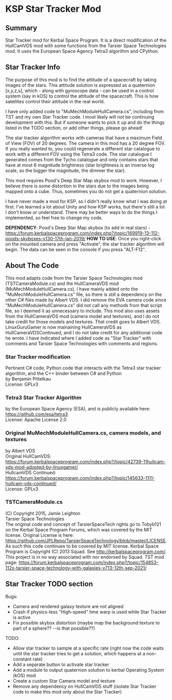 # KSP Star Tracker Mod
## Summary
Star Tracker mod for Kerbal Space Program. It is a direct modification of the HullCamVDS mod with some functions from the Tarsier Space Technologies mod. It uses the European Space Agency Tetra3 algorithm and CPython.

## Star Tracker Info
The purpose of this mod is to find the attitude of a spacecraft by taking images of the stars. This attitude solution is expressed as a quaternion [x,y,z,s], which - along with gyroscope data - can be used in a control system (say in kOS) to control the attitude of the spacecraft. This is how satellites control their attitude in the real world.

I have only added code to "MuMechModuleHullCamera.cs", including from TST and my own Star Tracker code. I most likely will not be continuing development with this. But if someone wants to pick it up and do the things listed in the TODO section, or add other things, please go ahead!

The star tracker algorithm works with cameras that have a maximum Field of View (FOV) of 20 degrees. The camera in this mod has a 20 degree FOV. If you really wanted to, you could regenerate a different star catalogue to work with a different FOV using the Tetra3 code. The star catalogue I generated comes from the Tycho catalogue and only contains  stars that have at most 6 magnitude brightness (star brightness is an inverse log scale, so the bigger the magnitude, the dimmer the star).

This mod requires Pood's Deep Star Map skybox mod to work. However, I believe there is some distortion in the stars due to the images being mapped onto a cube. Thus, sometimes you do not get a quaternion solution.

I have never made a mod for KSP, so I didn't really know what I was doing at first. I've learned a lot about Unity and how KSP works, but there's still a lot I don't  know or understand. There may be better ways to do the things I implemented, so feel free to change my code.


**DEPENDENCY**: Pood's Deep Star Map skybox (to add in real stars) - https://forum.kerbalspaceprogram.com/index.php?/topic/169919-13-112-poods-skyboxes-v130-17th-jan-2019/
**HOW TO USE**: Once you right-click on the mounted camera and press "Activate", the star tracker algorithm will begin. The data can be seen in the console if you press "ALT-F12".


## About The Code
This mod adapts code from the Tarsier Space Technologies mod (TSTCameraModule.cs) and the HullCameraVDS mod (MuMechModuleHullCamera.cs). I have mainly added onto the "MuMechModuleHullCamera.cs" file, so there is still a dependency on the other C# files made by Albert VDS. I did remove the EVA camera code since "MuMechModuleHullCamera.cs" did not call any methods from that script file, so I deemed it as unnecessary to include. This mod also uses assets from the HullCameraVDS mod (camera model and textures), and I do not take credit for those models and textures. That credit goes to Albert VDS. LinuxGuruGamer is now mainaining HullCameraVDS as HullCameraVDSContinued, and I do not take credit for any additional code he wrote. I have indicated where I added code as "Star Tracker" with comments and Tarsier Space Technologies with comments and regions.
  
  
### Star Tracker modification
Pertinent C# code, Python code that interacts with the Tetra3 star tracker algorithm, and the C++ binder between C# and Python<br>
by Benjamin Pittelkau<br>
License: GPLv3
  
### Tetra3 Star Tracker Algorithm
by the European Space Agency (ESA), and is publicly available here: https://github.com/esa/tetra3<br>
License: Apache License 2.0
  
### Original MuMechModuleHullCamera.cs, camera models, and textures
by Albert VDS<br>
Original HullCamVDS: https://forum.kerbalspaceprogram.com/index.php?/topic/42739-11hullcam-vds-mod-adopted-by-linuxgamer/<br>
HullcamVDS Continued: https://forum.kerbalspaceprogram.com/index.php?/topic/145633-1111-hullcam-vds-continued/<br>
License: GPLv3
  
### TSTCameraModule.cs
(C) Copyright 2015, Jamie Leighton<br>
Tarsier Space Technologies<br>
The original code and concept of TarsierSpaceTech rights go to Tobyb121 on the Kerbal Space Program Forums, which was covered by the MIT license. Original License is here: https://github.com/JPLRepo/TarsierSpaceTechnology/blob/master/LICENSE. As such this code continues to be covered by MIT license. Kerbal Space Program is Copyright (C) 2013 Squad. See http://kerbalspaceprogram.com/. This project is in no way associated with nor endorsed by Squad. TST mod page: https://forum.kerbalspaceprogram.com/index.php?/topic/154853-112x-tarsier-space-technology-with-galaxies-v713-12th-sep-2021/
  

## Star Tracker TODO section
Bugs:
- Camera and rendered galaxy texture are not aligned
- Crash if physics-less "High-speed" time warp is used while Star Tracker is active
- Fix possible skybox distortion (maybe map the background texture to part of a sphere?? --is that possible??)

TODO:
- Allow star tracker to sample at a specific rate (right now the code waits until the star tracker tries to get a solution, which happens at a non-constant rate)
- Add a separate button to activate star tracker
- Add a module to output quaternion solution to kerbal Operating System (kOS) mod
- Create a custom Star Camera model and texture
- Remove any dependency on HullCamVDS stuff (isolate Star Tracker code to make this mod only about the Star Tracker)